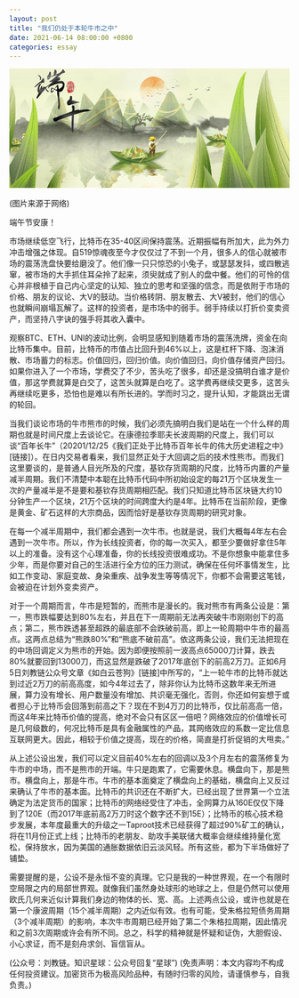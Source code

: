 ```yaml
---
layout: post
title: "我们仍处于本轮牛市之中"
date: 2021-06-14 08:00:00 +0800
categories: essay
---
```


![](/images/2021/20210614.jpg)

(图片来源于网络)

端午节安康！

市场继续低空飞行，比特币在35-40区间保持震荡。近期振幅有所加大，此为外力冲击增强之体现。自519惊魂夜至今才仅仅过了不到一个月，很多人的信心就被市场的震荡洗盘快要给磨没了。他们像一只只惊恐的小兔子，或瑟瑟发抖，或四散逃窜，被市场的大手抓住耳朵拎了起来，须臾就成了别人的盘中餐。他们的可怜的信心并非根植于自己内心坚定的认知、独立的思考和坚强的信念，而是依附于市场的价格、朋友的议论、大V的鼓动。当价格转阴、朋友散去、大V被封，他们的信心也就瞬间崩塌瓦解了。这样的投资者，是市场中的弱手。弱手持续以打折价变卖资产，而坚持八字诀的强手将其收入囊中。

观察BTC、ETH、UNI的波动比例，会明显感知到随着市场的震荡洗牌，资金在向比特币集中。目前，比特币的市值占比回升到46%以上，这是杠杆下降、泡沫消散、市场蓄力的标志。价值回归，回归价值。向价值回归，向价值存储资产回归。如果你进入了一个市场，学费交了不少，苦头吃了很多，却还是没搞明白谁才是价值，那这学费就算是白交了，这苦头就算是白吃了。这学费再继续交更多，这苦头再继续吃更多，恐怕也是难以有所长进的。学而时习之，提升认知，才能跳出无谓的轮回。

当我们谈论市场的牛市熊市的时候，我们必须先搞明白我们是站在一个什么样的周期也就是时间尺度上去谈论它。在康德拉季耶夫长波周期的尺度上，我们可以谈“百年长牛”（20201/12/25《我们正处于比特币百年长牛的伟大历史进程之中》[链接]）。在日内交易者看来，我们显然正处于大回调之后的技术性熊市。而我们这里要谈的，是普通人目光所及的尺度，基钦存货周期的尺度，比特币内置的产量减半周期。我们不清楚中本聪在比特币代码中所初始设定的每21万个区块发生一次的产量减半是不是要和基钦存货周期相匹配。我们只知道比特币区块链大约10分钟生产一个区块，21万个区块的时间跨度大约是4年。比特币在当前阶段，更像是黄金、矿石这样的大宗商品，因而恰好是基钦存货周期的研究对象。

在每一个减半周期中，我们都会遇到一次牛市。也就是说，我们大概每4年左右会遇到一次牛市。所以，作为长线投资者，你的每一次买入，都至少要做好拿住5年以上的准备。没有这个心理准备，你的长线投资很难成功。不是你想象中能拿住多少年，而是你要对自己的生活进行全方位的压力测试，确保在任何坏事情发生，比如工作变动、家庭变故、身染重疾、战争发生等等情况下，你都不会需要这笔钱，会被迫在计划外变卖资产。

对于一个周期而言，牛市是短暂的，而熊市是漫长的。我对熊市有两条公设是：第一，熊市跌幅要达到80%左右，并且在下一周期前无法再突破牛市刚刚创下的高点；第二，熊市跌透甚至超跌的最底部不会跌破前高，即上一轮周期中牛市的最高点。这两点总结为“熊跌80%”和“熊底不破前高”。依这两条公设，我们无法把现在的中场回调定义为熊市的开始。因为即便按照前一波高点65000刀计算，跌去80%就要回到13000刀，而这显然是跌破了2017年底创下的前高2万刀。正如6月5日刘教链公众号文章《如白云苍狗》[链接]中所写的，“上一轮牛市的比特币就达到过近2万刀的前高高度，如今4年过去了，除非你认为比特币这数年来无所进展，算力没有增长、用户数量没有增加、共识毫无强化，否则，你还如何妄想于或者担心于比特币会回落到前高之下？现在不到4万刀的比特币，仅比前高高一倍，而这4年来比特币价值的提高，绝对不会只有区区一倍吧？网络效应的价值增长可是几何级数的，何况比特币是具有金融属性的产品，其网络效应的系数一定比信息互联网更大。因此，相较于价值之提高，现在的价格，简直是打折促销的大甩卖。”

从上述公设出发，我们可以定义目前40%左右的回调以及3个月左右的震荡修复为牛市的中场，而不是熊市的开端。牛只是跑累了，它需要休息。横盘向下，那是熊市。横盘向上，那是牛市。牛市的基本面奠定了横盘向上的基础，横盘向上又反过来确认了牛市的基本面。比特币的共识还在不断扩大，已经出现了世界第一个立法确定为法定货币的国家；比特币的网络经受住了冲击，全网算力从160E仅仅下降到了120E（而2017年底前高2万刀时这个数字还不到15E）；比特币的核心技术稳步发展，本年度最重大的升级之一Taproot技术已经获得了超过90%矿工的确认，将在11月份正式上线；比特币的老朋友、助攻手美联储大概率会继续维持量化宽松，保持放水，因为美国的通胀数据依旧云淡风轻。所有这些，都为下半场做好了铺垫。

需要提醒的是，公设不是永恒不变的真理。它只是我的一种世界观，在一个有限时空局限之内的局部世界观。就像我们虽然身处球形的地球之上，但是仍然可以使用欧氏几何来近似计算我们身边的物体的长、宽、高。上述两点公设，或许也就是在第一个康波周期（15个减半周期）之内近似有效。也有可能，受朱格拉短债务周期（3个减半周期）的影响，本次牛市周期已经开始了第二个朱格拉周期，因此情况和之前3次周期或许会有所不同。总之，科学的精神就是怀疑和证伪，大胆假设、小心求证，而不是刻舟求剑、盲信盲从。

(公众号：刘教链。知识星球：公众号回复“星球”)
(免责声明：本文内容均不构成任何投资建议。加密货币为极高风险品种，有随时归零的风险，请谨慎参与，自我负责。)
